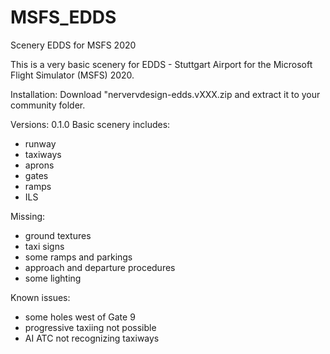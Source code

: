 # MSFS_EDDS
Scenery EDDS for MSFS 2020

This is a very basic scenery for EDDS - Stuttgart Airport for the Microsoft Flight Simulator (MSFS) 2020.

Installation:
Download "nervervdesign-edds.vXXX.zip and extract it to your community folder.

Versions:
0.1.0
Basic scenery includes:
  - runway
  - taxiways
  - aprons
  - gates
  - ramps
  - ILS
  
Missing:
  - ground textures
  - taxi signs
  - some ramps and parkings
  - approach and departure procedures
  - some lighting
  
Known issues:
  - some holes west of Gate 9
  - progressive taxiing not possible
  - AI ATC not recognizing taxiways
  
